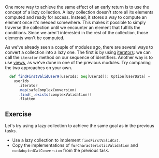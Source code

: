 One more way to achieve the same effect of an early return is to use the concept of a lazy collection. 
A lazy collection doesn't store all its elements computed and ready for access. 
Instead, it stores a way to compute an element once it's needed somewhere. 
This makes it possible to simply traverse the collection until we encounter an element that fulfills the conditions. 
Since we aren't interested in the rest of the collection, those elements won't be computed. 

As we've already seen a couple of modules ago, there are several ways to convert a collection into a lazy one.
The first is by using [iterators](https://www.scala-lang.org/api/current/scala/collection/Iterator.html): we can call the `iterator` method on our sequence of identifiers. 
Another way is to use [views](https://www.scala-lang.org/api/current/scala/collection/View.html), as we've done in one of the previous modules. 
Try comparing the two approaches on your own.

```scala 3
  def findFirstValidUser9(userIds: Seq[UserId]): Option[UserData] =
    userIds
      .iterator
      .map(safeComplexConversion)
      .find(_.exists(complexValidation))
      .flatten
```

## Exercise

Let's try using a lazy collection to achieve the same goal as in the previous tasks. 

* Use a lazy collection to implement `findFirstValidCat`.
* Copy the implementations of `furCharacteristicValidation` and `nonAdoptedCatConversion` from the previous task. 
